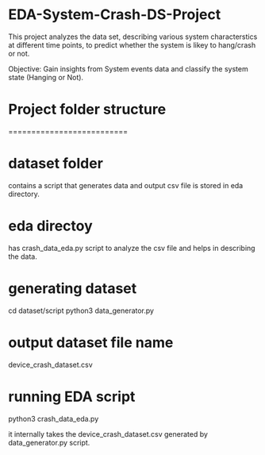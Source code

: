 # EDA-System-Crash-DS-Project

This project analyzes the data set, describing various system characterstics at different time points, to predict whether the system is likey to hang/crash or not.

Objective: Gain insights from System events data and classify the system state (Hanging or Not).


# Project folder structure
==========================

dataset folder 
==============
contains a script that generates data and output csv file is stored in eda directory.

eda directoy
============
has crash_data_eda.py script to analyze the csv file and helps in describing the data.

generating dataset
===================

cd dataset/script
python3 data_generator.py

output dataset file name
=========================
device_crash_dataset.csv

running EDA script
==================

python3 crash_data_eda.py

it internally takes the device_crash_dataset.csv generated by data_generator.py script.
